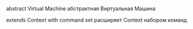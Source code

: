 abstract Virtual Machine
абстрактная Виртуальная Машина

extends Context with command set
расширяет Context набором команд